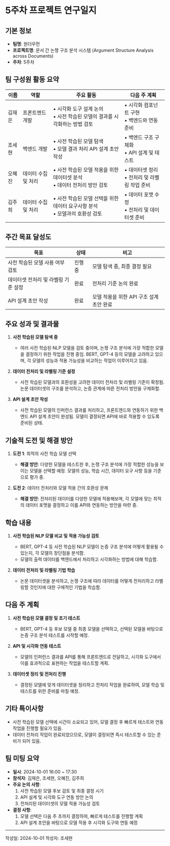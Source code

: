 # 5주차 프로젝트 연구일지
 
## 기본 정보
 
- **팀명**: 원더우먼 
- **프로젝트명**: 문서 간 논쟁 구조 분석 시스템 (Argument Structure Analysis across Documents) 
- **주차**: 5주차 
 
## 팀 구성원 활동 요약
 
| 이름	| 역할            	| 주요 활동                                                                                                                | 다음 주 계획                                                                                           |
| ------- | ------------------- | ------------------------------------------------------------------------------------------------------------------------ | ------------------------------------------------------------------------------------------------------ |
| 김재은  | 프론트엔드 개발 	| • 시각화 도구 설계 논의 <br> • 사전 학습된 모델의 결과를 시각화하는 방법 검토                                          	| • 시각화 컴포넌트 구현 <br> • 백엔드와 연동 준비                                                        |
| 조세현  | 백엔드 개발     	| • 사전 학습된 모델 탐색 <br> • 모델 결과 처리 API 설계 초안 작성                                                          | • 백엔드 구조 구체화 <br> • API 설계 및 테스트                                                          |
| 오혜진  | 데이터 수집 및 처리 | • 사전 학습된 모델 적용을 위한 데이터셋 분석 <br> • 데이터 전처리 방안 검토                                                  | • 데이터셋 정리 <br> • 전처리 및 라벨링 작업 준비                                                       |
| 김주희  | 데이터 수집 및 처리 | • 사전 학습된 모델 선택을 위한 데이터 요구사항 분석 <br> • 모델과의 호환성 검토                                          	| • 데이터 포맷 수정 <br> • 전처리 및 데이터셋 준비                                                       |
 
## 주간 목표 달성도
 
| 목표                             	| 상태 	| 비고                                      |
| ------------------------------------ | -------- | ----------------------------------------- |
| 사전 학습된 모델 사용 여부 검토  	| 진행 중  | 모델 탐색 중, 최종 결정 필요          	|
| 데이터셋 전처리 및 라벨링 기준 설정  | 완료 	| 전처리 기준 논의 완료                 	|
| API 설계 초안 작성               	| 완료 	| 모델 적용을 위한 API 구조 설계 초안 완료  |
 
## 주요 성과 및 결과물
 
1. **사전 학습된 모델 탐색 중** 
   - 여러 사전 학습된 NLP 모델을 검토 중이며, 논쟁 구조 분석에 가장 적합한 모델을 결정하기 위한 작업을 진행 중임. BERT, GPT-4 등의 모델을 고려하고 있으며, 각 모델의 성능과 적용 가능성을 비교하는 작업이 이루어지고 있음.
  
2. **데이터 전처리 및 라벨링 기준 설정** 
   - 사전 학습된 모델과의 호환성을 고려한 데이터 전처리 및 라벨링 기준이 확정됨. 논문 데이터셋의 구조를 분석하고, 논증 관계에 따른 전처리 방안을 구체화함.
 
3. **API 설계 초안 작성** 
   - 사전 학습된 모델의 인퍼런스 결과를 처리하고, 프론트엔드와 연동하기 위한 백엔드 API 설계 초안이 완성됨. 모델이 결정되면 API에 바로 적용할 수 있도록 준비된 상태.
 
## 기술적 도전 및 해결 방안
 
1. **도전 1**: 최적의 사전 학습 모델 선택 
   - **해결 방안**: 다양한 모델을 테스트한 후, 논쟁 구조 분석에 가장 적합한 성능을 보이는 모델을 선택할 예정. 모델의 성능, 학습 시간, 데이터 요구 사항 등을 기준으로 평가 중.
 
2. **도전 2**: 데이터 전처리와 모델 적용 간의 호환성 문제 
   - **해결 방안**: 전처리된 데이터를 다양한 모델에 적용해보며, 각 모델에 맞는 최적의 데이터 포맷을 결정하고 이를 API와 연동하는 방안을 마련 중.
 
## 학습 내용
 
1. **사전 학습된 NLP 모델 비교 및 적용 가능성 검토** 
   - BERT, GPT-4 등 사전 학습된 NLP 모델이 논증 구조 분석에 어떻게 활용될 수 있는지, 각 모델의 장단점을 분석함.
   - 모델의 출력 데이터를 백엔드에서 처리하고 시각화하는 방법에 대해 학습함.
 
2. **데이터 전처리 및 라벨링 기법 학습** 
   - 논문 데이터셋을 분석하고, 논쟁 구조에 따라 데이터를 어떻게 전처리하고 라벨링할 것인지에 대한 구체적인 기법을 학습함.
 
## 다음 주 계획
 
1. **사전 학습된 모델 결정 및 초기 테스트** 
   - BERT, GPT-4 등 후보 모델 중 최종 모델을 선택하고, 선택된 모델을 바탕으로 논증 구조 분석 테스트를 시작할 예정.
  
2. **API 및 시각화 연동 테스트** 
   - 모델의 인퍼런스 결과를 API를 통해 프론트엔드로 전달하고, 시각화 도구에서 이를 효과적으로 표현하는 작업을 테스트할 계획.
 
3. **데이터셋 정리 및 전처리 진행** 
   - 결정된 모델에 맞게 데이터셋을 정리하고 전처리 작업을 완료하여, 모델 학습 및 테스트를 위한 준비를 마칠 예정.
 
## 기타 특이사항
 
- 사전 학습된 모델 선택에 시간이 소요되고 있어, 모델 결정 후 빠르게 테스트와 연동 작업을 진행할 필요가 있음.
- 데이터 전처리 작업이 완료되었으므로, 모델이 결정되면 즉시 테스트할 수 있는 준비가 되어 있음.
 
## 팀 미팅 요약
 
- **일시**: 2024-10-01 16:00 ~ 17:30 
- **참석자**: 김재은, 조세현, 오혜진, 김주희 
- **주요 논의 사항**:
   1. 사전 학습된 모델 후보 검토 및 최종 결정 시기
   2. API 설계 및 시각화 도구 연동 방안 논의
   3. 전처리된 데이터셋의 모델 적용 가능성 검토
- **결정 사항**:
   1. 모델 선택은 다음 주 초까지 결정하여, 빠르게 테스트를 진행할 계획
   2. API 설계 초안을 바탕으로 모델 적용 후 시각화 도구와 연동 예정
 
---
 
작성일: 2024-10-01 
작성자: 조세현
